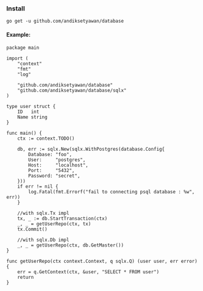 ### Install

```go get -u github.com/andiksetyawan/database```

#### Example:
```
package main

import (
	"context"
	"fmt"
	"log"

	"github.com/andiksetyawan/database"
	"github.com/andiksetyawan/database/sqlx"
)

type user struct {
	ID   int
	Name string
}

func main() {
	ctx := context.TODO()

	db, err := sqlx.New(sqlx.WithPostgres(database.Config{
		Database: "foo",
		User:     "postgres",
		Host:     "localhost",
		Port:     "5432",
		Password: "secret",
	}))
	if err != nil {
		log.Fatal(fmt.Errorf("fail to connecting psql database : %w", err))
	}

	//with sqlx.Tx impl
	tx, _ := db.StartTransaction(ctx)
	_, _ = getUserRepo(ctx, tx)
	tx.Commit()

	//with sqlx.Db impl
	_, _ = getUserRepo(ctx, db.GetMaster())
}

func getUserRepo(ctx context.Context, q sqlx.Q) (user user, err error) {
	err = q.GetContext(ctx, &user, "SELECT * FROM user")
	return
}

```
